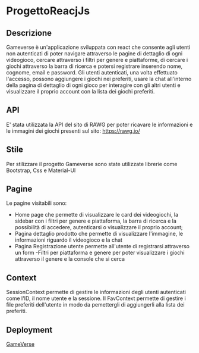 # ProgettoReacjJs

## Descrizione

Gameverse è un'applicazione sviluppata con react che consente agli utenti non autenticati di poter navigare attraverso le pagine di dettaglio di ogni videogioco, cercare attraverso i filtri per genere e piattaforme, di cercare i giochi attraverso la barra di ricerca e potersi registrare inserendo nome, cognome, email e password. Gli utenti autenticati, una volta effettuato l'accesso, possono aggiungere i giochi nei preferiti, usare la chat all'interno della pagina di dettaglio di ogni gioco per interagire con gli altri utenti e visualizzare il proprio account con la lista dei giochi preferiti.

## API

E' stata utilizzata la API del sito di RAWG per poter ricavare le informazioni e le immagini dei giochi presenti sul sito: https://rawg.io/

## Stile

Per stilizzare il progetto Gameverse sono state utilizzate librerie come Bootstrap, Css e Material-UI

## Pagine

Le pagine visitabili sono:

- Home page che permette di visualizzare le card dei videogiochi, la sidebar con i filtri per genere e piattaforma, la barra di ricerca e la possibilità di accedere, autenticarsi o visualizzare il proprio account;
- Pagina dettaglio prodotto che permette di visualizzare l'immagine, le informazioni riguardo il videogioco e la chat
- Pagina Registrazione utente permette all'utente di registrarsi attraverso un form
  -Filtri per piattaforma e genere per poter visualizzare i giochi attraverso il genere e la console che si cerca

## Context

SessionContext permette di gestire le informazioni degli utenti autenticati come l'ID, il nome utente e la sessione. Il FavContext permette di gestire i file preferiti dell'utente in modo da pemettergli di aggiungerli alla lista dei preferiti.

## Deployment

[GameVerse](https://gameverseprogettoreact.vercel.app)
